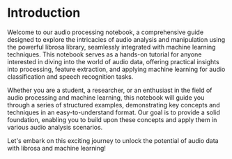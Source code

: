 # Introduction
Welcome to our audio processing notebook, a comprehensive guide designed to explore the intricacies of audio analysis and manipulation using the powerful librosa library, seamlessly integrated with machine learning techniques. This notebook serves as a hands-on tutorial for anyone interested in diving into the world of audio data, offering practical insights into processing, feature extraction, and applying machine learning for audio classification and speech recognition tasks.

Whether you are a student, a researcher, or an enthusiast in the field of audio processing and machine learning, this notebook will guide you through a series of structured examples, demonstrating key concepts and techniques in an easy-to-understand format. Our goal is to provide a solid foundation, enabling you to build upon these concepts and apply them in various audio analysis scenarios.

Let's embark on this exciting journey to unlock the potential of audio data with librosa and machine learning!
